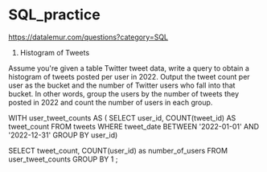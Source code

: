 # SQL_practice

https://datalemur.com/questions?category=SQL

1. Histogram of Tweets

Assume you're given a table Twitter tweet data, write a query to obtain a histogram of tweets posted per user in 2022. Output the tweet count per user as the bucket and the number of Twitter users who fall into that bucket.
In other words, group the users by the number of tweets they posted in 2022 and count the number of users in each group.

WITH user_tweet_counts AS (
  SELECT 
    user_id, 
    COUNT(tweet_id) AS tweet_count
  FROM tweets 
  WHERE tweet_date BETWEEN '2022-01-01' AND '2022-12-31'
  GROUP BY user_id)

SELECT
  tweet_count,
  COUNT(user_id) as number_of_users
FROM user_tweet_counts
GROUP BY 1
;
